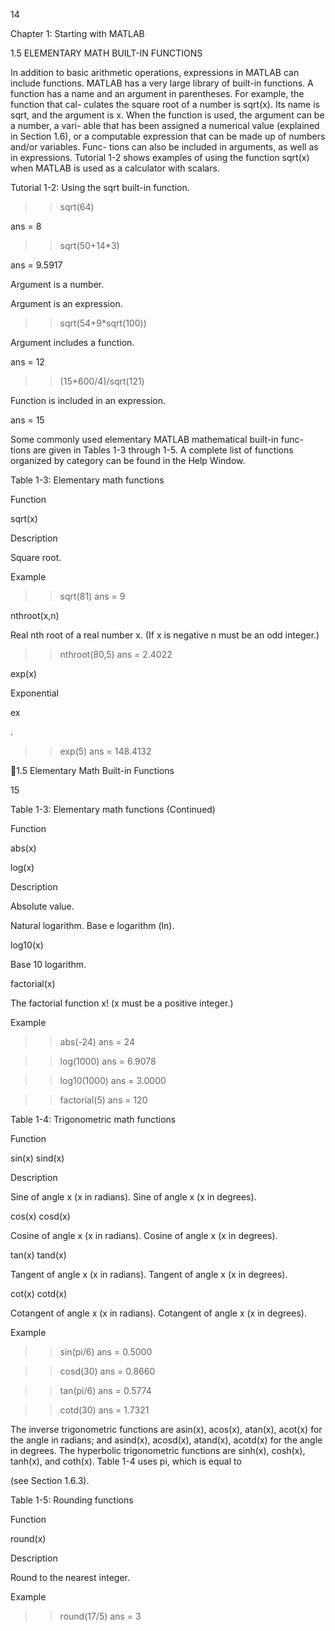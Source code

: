 14

Chapter 1: Starting with MATLAB

1.5 ELEMENTARY MATH BUILT-IN FUNCTIONS

In addition to basic arithmetic operations, expressions in MATLAB can include
functions. MATLAB has a very large library of built-in functions. A function
has a name and an argument in parentheses. For example, the function that cal-
culates  the  square  root  of  a  number  is  sqrt(x).  Its  name  is  sqrt,  and  the
argument is x. When the function is used, the argument can be a number, a vari-
able  that  has  been  assigned  a  numerical  value  (explained  in  Section  1.6),  or  a
computable expression that can be made up of numbers and/or variables. Func-
tions can also be included in arguments, as well as in expressions. Tutorial 1-2
shows  examples  of  using  the  function  sqrt(x)  when  MATLAB  is  used  as  a
calculator with scalars.

Tutorial 1-2: Using the sqrt built-in function.

>> sqrt(64)

ans =
     8

>> sqrt(50+14*3)

ans =
    9.5917

Argument is a number.

Argument is an expression.

>> sqrt(54+9*sqrt(100))

Argument includes a function.

ans =
    12

>> (15+600/4)/sqrt(121)

Function is included in an expression.

ans =
    15
>>

Some  commonly  used  elementary  MATLAB  mathematical  built-in  func-
tions are given in Tables 1-3 through 1-5. A complete list of functions organized
by category can be found in the Help Window.

Table 1-3: Elementary math functions

Function

sqrt(x)

Description

Square root.

Example

>> sqrt(81)
ans =
     9

nthroot(x,n)

Real nth root of a real number
x. (If x is negative n must be an
odd integer.)

>> nthroot(80,5)
ans =
    2.4022

exp(x)

Exponential

ex

.

>> exp(5)
ans =
  148.4132

1.5 Elementary Math Built-in Functions

15

Table 1-3: Elementary math functions (Continued)

Function

abs(x)

log(x)

Description

Absolute value.

Natural logarithm.
Base e logarithm (ln).

log10(x)

Base 10 logarithm.

factorial(x)

The factorial function x!
(x must be a positive integer.)

Example

>> abs(-24)
ans =
    24

>> log(1000)
ans =
    6.9078

>> log10(1000)
ans =
    3.0000

>> factorial(5)
ans =
   120

Table 1-4: Trigonometric math functions

Function

sin(x)
sind(x)

Description

Sine of angle x (x in radians).
Sine of angle x (x in degrees).

cos(x)
cosd(x)

Cosine of angle x (x in radians).
Cosine of angle x (x in degrees).

tan(x)
tand(x)

Tangent  of  angle  x  (x  in  radians).
Tangent of angle x (x in degrees).

cot(x)
cotd(x)

Cotangent of angle x (x in radians).
Cotangent of angle x (x in degrees).

Example

>> sin(pi/6)
ans =
    0.5000

>> cosd(30)
ans =
    0.8660

>> tan(pi/6)
ans =
    0.5774

>> cotd(30)
ans =
    1.7321

The  inverse  trigonometric  functions  are  asin(x),  acos(x),  atan(x),
acot(x)  for  the  angle  in  radians;  and  asind(x),  acosd(x),  atand(x),
acotd(x) for the angle in degrees. The hyperbolic trigonometric functions are
sinh(x),  cosh(x),  tanh(x),  and  coth(x).  Table  1-4  uses  pi,  which  is
equal to

 (see Section 1.6.3).

Table 1-5: Rounding functions

Function

round(x)

Description

Round to the nearest integer.

Example

>> round(17/5)
ans =
     3

